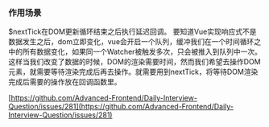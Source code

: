 ### 作用场景
$nextTick在DOM更新循环结束之后执行延迟回调。
要知道Vue实现响应式不是数据发生之后，dom立即变化，vue会开启一个队列，缓冲我们在一个时间循环之中的所有数据变化，如果同一个Watcher被触发多次，只会被推入到队列中一次。这样当我们改变了数据的时候，DOM的渲染需要时间，然而我们希望去操作DOM元素，就需要等待渲染完成后再去操作。就需要用到nextTick，将等待DOM渲染完成后需要的操作放在回调函数里。

[https://github.com/Advanced-Frontend/Daily-Interview-Question/issues/281](https://github.com/Advanced-Frontend/Daily-Interview-Question/issues/281)